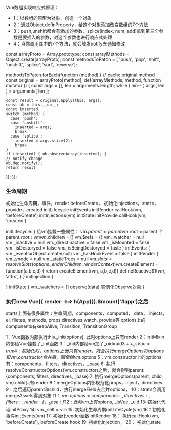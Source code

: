 ###
Vue数组实现响应式原理：
- 1：以数组的原型为对象，创造一个对象
- 2：通过Object.definProperty，给这个对象添加改变数组的7个方法
- 3：push,unshift都会有添加的参数，splice(index, num, add)拿到第三个参数是要插入的参数，对这个参数也进行响应式处理
- 4：当你调用其中的7个方法，就会触发notify去通知修改

const arrayProto = Array.prototype;
const arrayMethods = Object.create(arrayProto);
const methodsToPatch = [ 'push',  'pop', 'shift', 'unshift',  'splice',  'sort',  'reverse'];

methodsToPatch.forEach(function (method) {
  // cache original method
  const original = arrayProto[method];
  def(arrayMethods, method, function mutator () {
    const args = [], len = arguments.length;
    while ( len-- ) args[ len ] = arguments[ len ];

    const result = original.apply(this, args);
    const ob = this.__ob__;
    const inserted;
    switch (method) {
      case 'push':
      case 'unshift':
        inserted = args;
        break
      case 'splice':
        inserted = args.slice(2);
        break
    }
    if (inserted) { ob.observeArray(inserted); }
    // notify change
    ob.dep.notify();
    return result
  });
});

### 生命周期
初始化生命周期，事件，render beforeCreate， 初始化injections，statte，provide，created
initLifecycle
initEvents
initRender
callHook(vm, 'beforeCreate')
initInjections(vm)
initState
initProvide
callHook(vm, 'created')

initLifecycle: {
  给vm挂载一些属性： 
  vm.$parent = parent
  vm.$root = parent ？ parent.$root : vm
  vm.$children = []
  vm.$refs = {}
  vm._watcher = null
  vm._inactive = null
  vm._directInactive = false
  vm._isMounted = false
  vm._isDestoryed = false
  vm._isBeingDestoryed = fasle
}
initEvents: {
  vm._events=Object.create(null)
  vm._hasHookEvent = false
}
initRender {
  vm._vnode = null
  vm._staticTrees = null
  vm.$slots = resolveSlots(options._renderChildren, renderContext)
  vm.$createElement = function(a,b,c,d) { return createElement(vm, a,b,c,d)}
  defineReactive$$1(vm, '$attrs', )
}
initInjection {

}
initState {
  vm._watchers = []
  observe(data)
  实例化Observe对象
}

### 执行new Vue({ render: h=> h(App)}).$mount('#app')之后
starts上面有很多属性：生命周期，components，computed， data， injects，el, filetes, methods, props,directives,watch, provide等
options上的components有keepAlive, Transition, TransitionGroup

1：Vue函数内部执行this._init(options), 此时options上只有render
2：initMixin内部给Vue挂载了_init函数
3：_init内部给vm加了_uid=uid$3++,_isVue=true
4: 初始化时，options上面只有render，就会执行mergeOptions将options和vm.constructor合并后，赋值给vm.$optons
5：vm.constructor上的options有：components，filters，directives，_base
6: 执行resolveConstructorOptions(vm.constructor)之后，就会得到parent: {components, filters, directives, _base}
7: 执行mergeOptions(parent, child, vm) child只有render
8：mergeOptions内部规范化props，inject，directives
9：之后遍历parent和child，执行mergeField去合并options，
10：strats会调用mergeAssets得到对象
11： vm.$options = {components: {}, directives: {},filters: {}, render: f，_base: f }
12: 此时vm上有$opions, _isVue, _uid
13: 初始化代理initProxy
14: vm._self = vm
15: 初始化生命周期initLifeCycle(vm)
16：初始化事件initEvents(vm)
17: 初始化render函数initRender
18： 执行callHook(vm, 'beforeCreate'), beforeCreate hook
19: 初始化injection，
20： 初始化state



